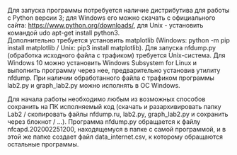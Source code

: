 Для запуска программы потребуется наличие дистрибутива для работы с Python версии 3; для Windows его можно скачать с официального сайта: https://www.python.org/downloads/, для Unix - установить командой udo apt-get install python3.      
Дополнительно требуется установить matplotlib (Windows: python -m pip install matplotlib / Unix: pip3 install matplotlib). Для запуска nfdump.py (обработка исходного файла с трафиком) требуется Unix-система. Для Windows 10 можно установить Windows Subsystem for Linux и выполнить программу через нее, предварительно установив утилиту nfdump. При наличии обработанного файла с трафиком программы lab2.py и graph_lab2.py можно исполнять в ОС Windows.

Для начала работы необходимо любым из возможных способов сохранить на ПК исполняемый код (скачать и разархивировать папку Lab2 / скопировать файлы nfdump.ru, lab2.py, graph_lab2.py и сохранить через блокнот / ...). Программа nfdump.py обращается к файлу nfcapd.202002251200, находящемуся в папке с самой программой, и в этой же папке создает файл data_internet.csv, к которому обращаются остальные программы.
